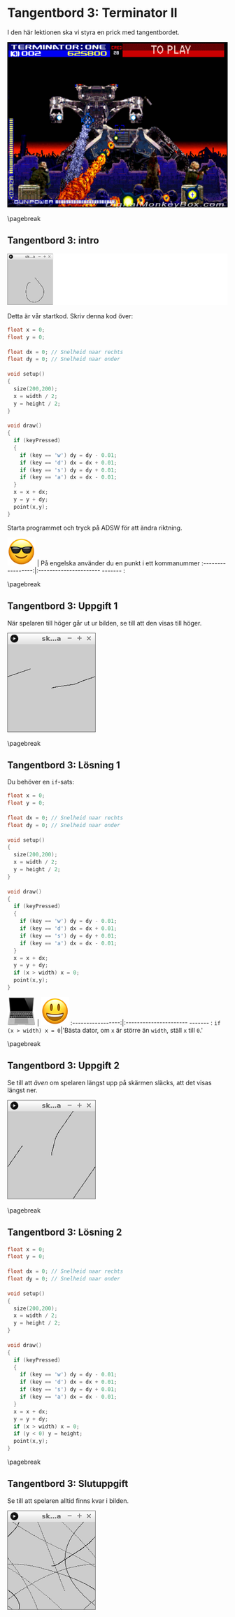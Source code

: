 # Tangentbord 3: Terminator II

I den här lektionen ska vi styra en prick med tangentbordet.

![Terminator 2 (arkadspel)](Terminator2.jpg)

\pagebreak

## Tangentbord 3: intro

![Intro](tangentbord_3_intro.png)

Detta är vår startkod. Skriv denna kod över:

```c++
float x = 0;
float y = 0;

float dx = 0; // Snelheid naar rechts
float dy = 0; // Snelheid naar onder

void setup()
{
  size(200,200);
  x = width / 2;
  y = height / 2;
}

void draw()
{
  if (keyPressed)
  {
    if (key == 'w') dy = dy - 0.01;
    if (key == 'd') dx = dx + 0.01;
    if (key == 's') dy = dy + 0.01;
    if (key == 'a') dx = dx - 0.01;
  }
  x = x + dx;
  y = y + dy;
  point(x,y);
}
```

Starta programmet och tryck på ADSW för att ändra riktning.

![Solglasögon](EmojiSunglasses.png) | På engelska använder du en punkt i ett kommanummer
:-----------------:|:---------------------- ------- :

\pagebreak

## Tangentbord 3: Uppgift 1

När spelaren till höger går ut ur bilden, se till att
den visas till höger.

![Uppgift 1](tangentbord_3_1.png)

\pagebreak

## Tangentbord 3: Lösning 1

Du behöver en `if`-sats:

```c++
float x = 0;
float y = 0;

float dx = 0; // Snelheid naar rechts
float dy = 0; // Snelheid naar onder

void setup()
{
  size(200,200);
  x = width / 2;
  y = height / 2;
}

void draw()
{
  if (keyPressed)
  {
    if (key == 'w') dy = dy - 0.01;
    if (key == 'd') dx = dx + 0.01;
    if (key == 's') dy = dy + 0.01;
    if (key == 'a') dx = dx - 0.01;
  }
  x = x + dx;
  y = y + dy;
  if (x > width) x = 0;
  point(x,y);
}
```

![Dator](EmojiComputer.png) | ![Smiley](EmojiSmiley.png)
:-----------------:|:---------------------- ------- :
`if (x > width) x = 0`|'Bästa dator, om `x` är större än `width`, ställ `x` till `0`.'

\pagebreak

## Tangentbord 3: Uppgift 2

Se till att *även* om spelaren längst upp på skärmen släcks, att
det visas längst ner.

![Uppgift 2](tangentbord_3_2.png)

\pagebreak

## Tangentbord 3: Lösning 2

```c++
float x = 0;
float y = 0;

float dx = 0; // Snelheid naar rechts
float dy = 0; // Snelheid naar onder

void setup()
{
  size(200,200);
  x = width / 2;
  y = height / 2;
}

void draw()
{
  if (keyPressed)
  {
    if (key == 'w') dy = dy - 0.01;
    if (key == 'd') dx = dx + 0.01;
    if (key == 's') dy = dy + 0.01;
    if (key == 'a') dx = dx - 0.01;
  }
  x = x + dx;
  y = y + dy;
  if (x > width) x = 0;
  if (y < 0) y = height;
  point(x,y);
}
```

\pagebreak

## Tangentbord 3: Slutuppgift

Se till att spelaren alltid finns kvar i bilden.

![End Assignment](tangentbord_3_slutuppgift.png)
